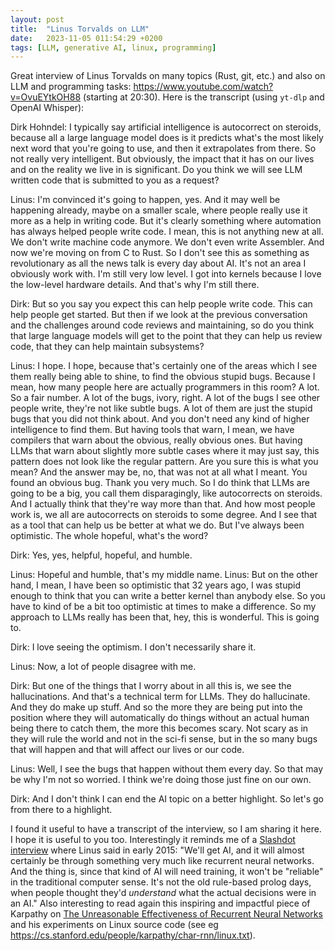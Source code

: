 ```yaml
---
layout: post
title:  "Linus Torvalds on LLM"
date:   2023-11-05 011:54:29 +0200
tags: [LLM, generative AI, linux, programming]
---
```


Great interview of Linus Torvalds on many topics (Rust, git, etc.) and also on LLM and programming tasks: https://www.youtube.com/watch?v=OvuEYtkOH88 (starting at 20:30). Here is the transcript (using `yt-dlp` and OpenAI Whisper):

Dirk Hohndel: I typically say artificial intelligence is autocorrect on steroids, because all a large language model does is it predicts what's the most likely next word that you're going to use, and then it extrapolates from there. So not really very intelligent. But obviously, the impact that it has on our lives and on the reality we live in is significant. Do you think we will see LLM written code that is submitted to you as a request? 

Linus: I'm convinced it's going to happen, yes. And it may well be happening already, maybe on a smaller scale, where people really use it more as a help in writing code. But it's clearly something where automation has always helped people write code. I mean, this is not anything new at all. We don't write machine code anymore. We don't even write Assembler. And now we're moving on from C to Rust. So I don't see this as something as revolutionary as all the news talk is every day about AI. It's not an area I obviously work with. I'm still very low level. I got into kernels because I love the low-level hardware details. And that's why I'm still there. 

Dirk: But so you say you expect this can help people write code. This can help people get started. But then if we look at the previous conversation and the challenges around code reviews and maintaining, so do you think that large language models will get to the point that they can help us review code, that they can help maintain subsystems? 

Linus: I hope. I hope, because that's certainly one of the areas which I see them really being able to shine, to find the obvious stupid bugs. Because I mean, how many people here are actually programmers in this room? A lot. So a fair number. A lot of the bugs, ivory, right. A lot of the bugs I see other people write, they're not like subtle bugs. A lot of them are just the stupid bugs that you did not think about. And you don't need any kind of higher intelligence to find them. But having tools that warn, I mean, we have compilers that warn about the obvious, really obvious ones. But having LLMs that warn about slightly more subtle cases where it may just say, this pattern does not look like the regular pattern. Are you sure this is what you mean? And the answer may be, no, that was not at all what I meant. You found an obvious bug. Thank you very much. So I do think that LLMs are going to be a big, you call them disparagingly, like autocorrects on steroids. And I actually think that they're way more than that. And how most people work is, we all are autocorrects on steroids to some degree. And I see that as a tool that can help us be better at what we do. But I've always been optimistic. The whole hopeful, what's the word? 

Dirk: Yes, yes, helpful, hopeful, and humble. 

Linus: Hopeful and humble, that's my middle name. 
Linus: But on the other hand, I mean, I have been so optimistic that 32 years ago, I was stupid enough to think that you can write a better kernel than anybody else. So you have to kind of be a bit too optimistic at times to make a difference. So my approach to LLMs really has been that, hey, this is wonderful. This is going to. 

Dirk: I love seeing the optimism. I don't necessarily share it. 

Linus: Now, a lot of people disagree with me. 

Dirk: But one of the things that I worry about in all this is, we see the hallucinations. And that's a technical term for LLMs. They do hallucinate. And they do make up stuff. And so the more they are being put into the position where they will automatically do things without an actual human being there to catch them, the more this becomes scary. Not scary as in they will rule the world and not in the sci-fi sense, but in the so many bugs that will happen and that will affect our lives or our code. 

Linus: Well, I see the bugs that happen without them every day. So that may be why I'm not so worried. I think we're doing those just fine on our own. 

Dirk: And I don't think I can end the AI topic on a better highlight. So let's go from there to a highlight.

I found it useful to have a transcript of the interview, so I am sharing it here. I hope it is useful to you too. 
Interestingly it reminds me of a [Slashdot interview](https://linux.slashdot.org/story/15/06/30/0058243/interviews-linus-torvalds-answers-your-question) where Linus said in early 2015:
"We'll get AI, and it will almost certainly be through something very much like recurrent neural networks. And the thing is, since that kind of AI will need training, it won't be "reliable" in the traditional computer sense. It's not the old rule-based prolog days, when people thought they'd *understand* what the actual decisions were in an AI."
Also interesting to read again this inspiring and impactful piece of Karpathy on [The Unreasonable Effectiveness of Recurrent Neural Networks](http://karpathy.github.io/2015/05/21/rnn-effectiveness/) and his experiments on Linux source code (see eg https://cs.stanford.edu/people/karpathy/char-rnn/linux.txt). 